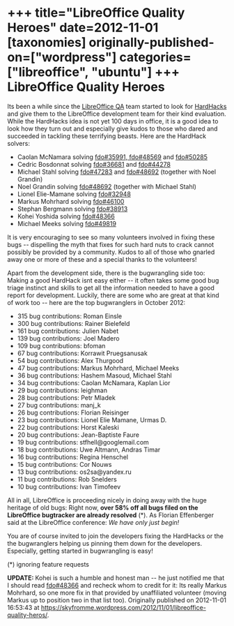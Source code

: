 +++
title="LibreOffice Quality Heroes"
date=2012-11-01
[taxonomies]
originally-published-on=["wordpress"]
categories=["libreoffice", "ubuntu"]
+++
LibreOffice Quality Heroes
==========================

Its been a while since the <a href="http://nabble.documentfoundation.org/QA-f3613148.html">LibreOffice QA</a> team started to look for <a href="http://wiki.documentfoundation.org/HardHacks">HardHacks</a> and give them to the LibreOffice development team for their kind evaluation. While the HardHacks idea is not yet 100 days in office, it is a good idea to look how they turn out and especially give kudos to those who dared and succeeded in tackling these terrifying beasts. Here are the HardHack solvers:
<ul>
	<li>Caolan McNamara solving <a href="https://bugs.freedesktop.org/show_bug.cgi?id=35991">fdo#35991</a>,<a href="https://bugs.freedesktop.org/show_bug.cgi?id=48569"> fdo#48569</a> and <a href="https://bugs.freedesktop.org/show_bug.cgi?id=50285">fdo#50285</a></li>
	<li>Cedric Bosdonnat solving <a href="https://bugs.freedesktop.org/show_bug.cgi?id=36681">fdo#36681</a> and <a href="https://bugs.freedesktop.org/show_bug.cgi?id=44278">fdo#44278</a></li>
	<li>Michael Stahl solving <a href="https://bugs.freedesktop.org/show_bug.cgi?id=47283">fdo#47283</a> and <a href="https://bugs.freedesktop.org/show_bug.cgi?id=48692" rel="nofollow">fdo#48692</a> (together with Noel Grandin)</li>
	<li>Noel Grandin solving <a href="https://bugs.freedesktop.org/show_bug.cgi?id=48692" rel="nofollow">fdo#48692</a> (together with Michael Stahl)</li>
	<li>Lionel Elie-Mamane solving <a href="https://bugs.freedesktop.org/show_bug.cgi?id=32948" rel="nofollow">fdo#32948</a></li>
	<li>Markus Mohrhard solving <a href="https://bugs.freedesktop.org/show_bug.cgi?id=46100" rel="nofollow">fdo#46100</a></li>
	<li>Stephan Bergmann solving <a href="https://bugs.freedesktop.org/show_bug.cgi?id=38913" rel="nofollow">fdo#38913</a></li>
	<li>Kohei Yoshida solving <a href="https://bugs.freedesktop.org/show_bug.cgi?id=38913">fdo#48366</a></li>
	<li>Michael Meeks solving <a href="https://bugs.freedesktop.org/show_bug.cgi?id=49819" rel="nofollow">fdo#49819</a></li>
</ul>
It is very encouraging to see so many volunteers involved in fixing these bugs -- dispelling the myth that fixes for such hard nuts to crack cannot possibly be provided by a community. Kudos to all of those who gnarled away one or more of these and a special thanks to the volunteers!

Apart from the development side, there is the bugwrangling side too: Making a good HardHack isnt easy either -- it often takes some good bug triage instinct and skills to get all the information needed to have a good report for development. Luckily, there are some who are great at that kind of work too -- here are the top bugwranglers in October 2012:
<ul>
	<li>315 bug contributions: Roman Einsle</li>
	<li>300 bug contributions: Rainer Bielefeld</li>
	<li>161 bug contributions: Julien Nabet</li>
	<li>139 bug contributions: Joel Madero</li>
	<li>109 bug contributions: bfoman</li>
	<li>67 bug contributions: Korrawit Pruegsanusak</li>
	<li>54 bug contributions: Alex Thurgood</li>
	<li>47 bug contributions: Markus Mohrhard, Michael Meeks</li>
	<li>36 bug contributions: Hashem Masoud, Michael Stahl</li>
	<li>34 bug contributions: Caolan McNamara, Kaplan Lior</li>
	<li>29 bug contributions: leighman</li>
	<li>28 bug contributions: Petr Mladek</li>
	<li>27 bug contributions: manj_k</li>
	<li>26 bug contributions: Florian Reisinger</li>
	<li>23 bug contributions: Lionel Elie Mamane, Urmas D.</li>
	<li>22 bug contributions: Horst Kaleski</li>
	<li>20 bug contributions: Jean-Baptiste Faure</li>
	<li>19 bug contributions: stfhell@googlemail.com</li>
	<li>18 bug contributions: Uwe Altmann, Andras Timar</li>
	<li>16 bug contributions: Regina Henschel</li>
	<li>15 bug contributions: Cor Nouws</li>
	<li>13 bug contributions: os2sa@yandex.ru</li>
	<li>11 bug contributions: Rob Snelders</li>
	<li>10 bug contributions: Ivan Timofeev</li>
</ul>
All in all, LibreOffice is proceeding nicely in doing away with the huge heritage of old bugs: Right now, <strong>over 58% off all bugs filed on the LibreOffice bugtracker are already resolved</strong> (*). As Florian Effenberger said at the LibreOffice conference: <em>We have only just begin!</em>

You are of course invited to join the developers fixing the HardHacks or the the bugwranglers helping us pinning them down for the developers. Especially, getting started in bugwrangling is easy!

(*) ignoring feature requests

<strong>UPDATE: </strong>Kohei is such a humble and honest man -- he just notified me that I should read <a href="https://bugs.freedesktop.org/show_bug.cgi?id=46100" rel="nofollow">fdo#48366</a> and recheck whom to credit for it: Its really Markus Mohrhard, so one more fix in that provided by unaffiliated volunteer (moving Markus up to position two in that list too).
Originally published on 2012-11-01 16:53:43 at https://skyfromme.wordpress.com/2012/11/01/libreoffice-quality-heros/.
